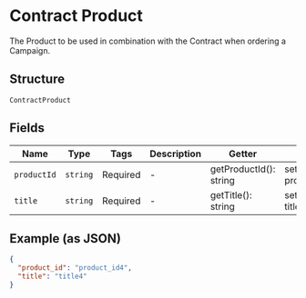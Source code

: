 
# Contract Product

The Product to be used in combination with the Contract when ordering a Campaign.

## Structure

`ContractProduct`

## Fields

| Name | Type | Tags | Description | Getter | Setter |
|  --- | --- | --- | --- | --- | --- |
| `productId` | `string` | Required | - | getProductId(): string | setProductId(string productId): void |
| `title` | `string` | Required | - | getTitle(): string | setTitle(string title): void |

## Example (as JSON)

```json
{
  "product_id": "product_id4",
  "title": "title4"
}
```

